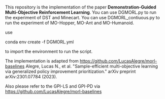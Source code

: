 
This repository is the implementation of the paper **Demonstration-Guided Multi-Objective Reinforcement Learning**.
You can use DGMORL.py to run the experiment of DST and Minecart. 
You can use DGMORL_contiuous.py to run the experiment of MO-Hopper, MO-Ant and MO-Humanoid. 

use

conda env create -f DGMORL.yml

to import the environment to run the script.

The implementation is adapted from https://github.com/LucasAlegre/morl-baselines
Alegre, Lucas N., et al. "Sample-efficient multi-objective learning via generalized policy improvement prioritization." arXiv preprint arXiv:2301.07784 (2023).

Also please refer to the GPI-LS and GPI-PD via https://github.com/LucasAlegre/morl-baselines